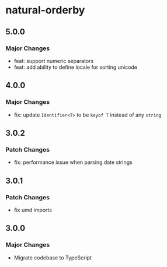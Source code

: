 # natural-orderby

## 5.0.0

### Major Changes

- feat: support numeric separators
- feat: add ability to define locale for sorting unicode

## 4.0.0

### Major Changes

- fix: update `Identifier<T>` to be `keyof T` instead of any `string`

## 3.0.2

### Patch Changes

- fix: performance issue when parsing date strings

## 3.0.1

### Patch Changes

- fix umd imports

## 3.0.0

### Major Changes

- Migrate codebase to TypeScript
